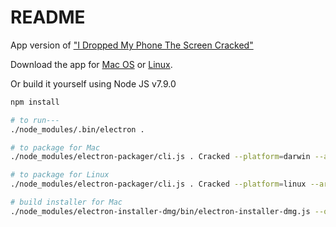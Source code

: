 # README #

App version of ["I Dropped My Phone The Screen Cracked"](https://github.com/billorcutt/i_dropped_my_phone_the_screen_cracked)

Download the app for [Mac OS](https://github.com/billorcutt/Cracked/releases/download/0.1.5/Cracked.dmg) or
[Linux](https://github.com/billorcutt/Cracked/releases/download/0.1.5-Linux/Cracked-linux-x64.tar.gz).

Or build it yourself using Node JS v7.9.0

```bash
npm install

# to run---
./node_modules/.bin/electron . 

# to package for Mac
./node_modules/electron-packager/cli.js . Cracked --platform=darwin --arch=x64 --version=1.7.5 --icon=./cracked.icns --overwrite

# to package for Linux
./node_modules/electron-packager/cli.js . Cracked --platform=linux --arch=x64 --version=1.7.5 --icon=./cracked.icns --overwrite

# build installer for Mac
./node_modules/electron-installer-dmg/bin/electron-installer-dmg.js --overwrite Cracked-darwin-x64/Cracked.app Cracked --out=Installers/
```
